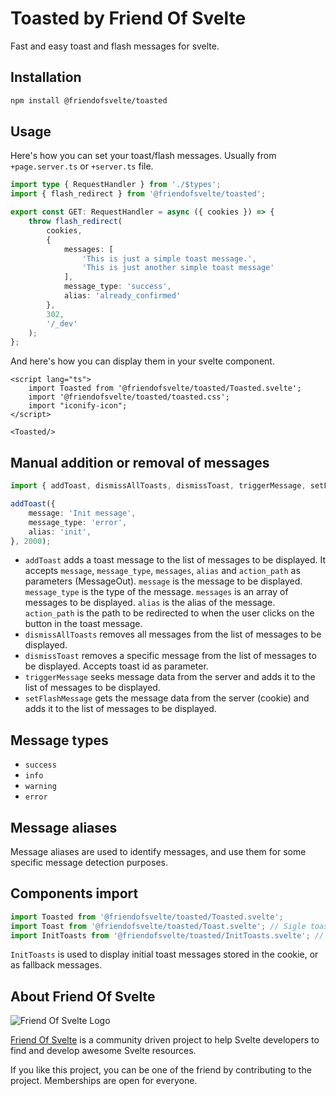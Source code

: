 # Toasted by Friend Of Svelte

Fast and easy toast and flash messages for svelte.

## Installation

```bash
npm install @friendofsvelte/toasted
```

## Usage

Here's how you can set your toast/flash messages. Usually from `+page.server.ts` or `+server.ts` file.

```typescript
import type { RequestHandler } from './$types';
import { flash_redirect } from '@friendofsvelte/toasted';

export const GET: RequestHandler = async ({ cookies }) => {
	throw flash_redirect(
		cookies,
		{
			messages: [
				'This is just a simple toast message.',
				'This is just another simple toast message'
			],
			message_type: 'success',
			alias: 'already_confirmed'
		},
		302,
		'/_dev'
	);
};
```

And here's how you can display them in your svelte component.

```svelte
<script lang="ts">
    import Toasted from '@friendofsvelte/toasted/Toasted.svelte';
    import '@friendofsvelte/toasted/toasted.css';
    import "iconify-icon";
</script>

<Toasted/>
```

## Manual addition or removal of messages

```typescript
import { addToast, dismissAllToasts, dismissToast, triggerMessage, setFlashMessage } from '@friendofsvelte/toasted';

addToast({
	message: 'Init message',
	message_type: 'error',
	alias: 'init',
}, 2000);
```

- `addToast` adds a toast message to the list of messages to be displayed. It
  accepts `message`, `message_type`, `messages`, `alias` and `action_path` as parameters (MessageOut).
  `message` is the message to be displayed. `message_type` is the type of the message. `messages` is an array of
  messages to be displayed. `alias` is the alias of the message. `action_path` is the path to be redirected to when the
  user clicks on the button in the toast message.
- `dismissAllToasts` removes all messages from the list of messages to be displayed.
- `dismissToast` removes a specific message from the list of messages to be displayed. Accepts toast id as parameter.
- `triggerMessage` seeks message data from the server and adds it to the list of messages to be displayed.
- `setFlashMessage` gets the message data from the server (cookie) and adds it to the list of messages to be displayed.

## Message types

- `success`
- `info`
- `warning`
- `error`

## Message aliases

Message aliases are used to identify messages, and use them for some specific message detection purposes.

## Components import

```typescript
import Toasted from '@friendofsvelte/toasted/Toasted.svelte';
import Toast from '@friendofsvelte/toasted/Toast.svelte'; // Sigle toast message
import InitToasts from '@friendofsvelte/toasted/InitToasts.svelte'; // Initial toast messages
```

`InitToasts` is used to display initial toast messages stored in the cookie, or as fallback messages.

## About Friend Of Svelte

![Friend Of Svelte Logo](https://avatars.githubusercontent.com/u/143795012?s=200&v=4)

[Friend Of Svelte](https://github.com/friendofsvelte) is a community driven project to help Svelte developers to find
and
develop awesome Svelte resources.

If you like this project, you can be one of the friend by contributing to the project. Memberships are open for
everyone.